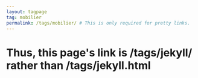 ```yaml
---
layout: tagpage
tag: mobilier
permalink: /tags/mobilier/ # This is only required for pretty links.
---
```


# Thus, this page's link is /tags/jekyll/ rather than /tags/jekyll.html

